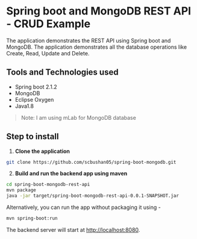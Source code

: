 # Spring boot and MongoDB REST API - CRUD Example

The application demonstrates the REST API using Spring boot and MongoDB. The application demonstrates all the database operations like Create, Read, Update and Delete.

## Tools and Technologies used

* Spring boot 2.1.2
* MongoDB
* Eclipse Oxygen
* Java1.8

> Note: I am using mLab for MongoDB database

## Step to install

1. **Clone the application**

```bash
git clone https://github.com/scbushan05/spring-boot-mongodb.git
```

2. **Build and run the backend app using maven**

```bash
cd spring-boot-mongodb-rest-api
mvn package
java -jar target/spring-boot-mongodb-rest-api-0.0.1-SNAPSHOT.jar
```

Alternatively, you can run the app without packaging it using -

```bash
mvn spring-boot:run
```

The backend server will start at <http://localhost:8080>.